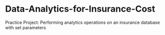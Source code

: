 # Data-Analytics-for-Insurance-Cost
Practice Project: Performing analytics operations on an insurance database with set parameters
